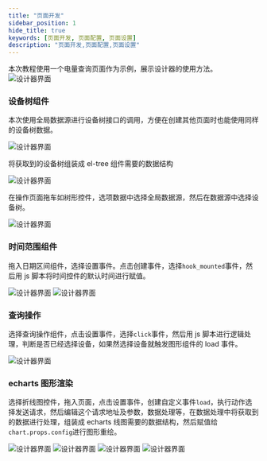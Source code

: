 ```yaml
---
title: "页面开发"
sidebar_position: 1
hide_title: true
keywords: [页面开发, 页面配置, 页面设置]
description: "页面开发,页面配置,页面设置"
---
```


本次教程使用一个电量查询页面作为示例，展示设计器的使用方法。
![设计器界面](./img/designer-page.png)

### 设备树组件

本次使用全局数据源进行设备树接口的调用，方便在创建其他页面时也能使用同样的设备树数据。

![设计器界面](./img/designer-1.png)

将获取到的设备树组装成 el-tree 组件需要的数据结构

![设计器界面](./img/designer-2.png)

在操作页面拖车如树形控件，选项数据中选择全局数据源，然后在数据源中选择设备树。

![设计器界面](./img/designer-3.png)

### 时间范围组件

拖入日期区间组件，选择设置事件。点击创建事件，选择`hook_mounted`事件，然后用 js 脚本将时间控件的默认时间进行赋值。

![设计器界面](./img/designer-4.png)
![设计器界面](./img/designer-5.png)

### 查询操作

选择查询操作组件，点击设置事件，选择`click`事件，然后用 js 脚本进行逻辑处理，判断是否已经选择设备，如果然选择设备就触发图形组件的 load 事件。

![设计器界面](./img/designer-6.png)

### echarts 图形渲染

选择折线图控件，拖入页面，点击设置事件，创建自定义事件`load`，执行动作选择发送请求，然后编辑这个请求地址及参数，数据处理等，在数据处理中将获取到的数据进行处理，组装成 echarts 线图需要的数据结构，然后赋值给`chart.props.config`进行图形重绘。

![设计器界面](./img/designer-7.png)
![设计器界面](./img/designer-8.png)
![设计器界面](./img/designer-9.png)
![设计器界面](./img/designer-10.png)

